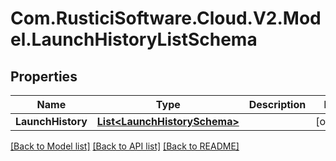 # Com.RusticiSoftware.Cloud.V2.Model.LaunchHistoryListSchema
## Properties

Name | Type | Description | Notes
------------ | ------------- | ------------- | -------------
**LaunchHistory** | [**List&lt;LaunchHistorySchema&gt;**](LaunchHistorySchema.md) |  | [optional] 

[[Back to Model list]](../README.md#documentation-for-models) [[Back to API list]](../README.md#documentation-for-api-endpoints) [[Back to README]](../README.md)

